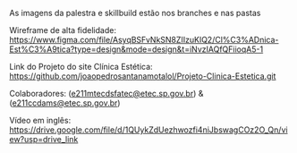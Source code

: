 As imagens da palestra e skillbuild estão nos branches e nas pastas 

Wireframe de alta fidelidade: https://www.figma.com/file/AsyqBSFvNkSN8ZIIzuKlQ2/Cl%C3%ADnica-Est%C3%A9tica?type=design&mode=design&t=iNvzIAQfQFiioqA5-1

Link do Projeto do site Clínica Estética: https://github.com/joaopedrosantanamotalol/Projeto-Clinica-Estetica.git

Colaboradores:
(e211mtecdsfatec@etec.sp.gov.br) & (e211ccdams@etec.sp.gov.br)

Vídeo em inglês: https://drive.google.com/file/d/1QUykZdUezhwozfi4niJbswagCOz2O_Qn/view?usp=drive_link
